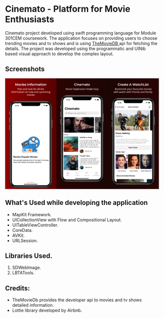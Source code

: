 # Cinemato - Platform for Movie Enthusiasts

Cinemato project developed using swift programming language for Module 301CEM coursework. The application focuses on providing users to choose trending movies and tv shows and is using <a href="https://developers.themoviedb.org/"> TheMovieDB </a> api for fetching the details. The project was developed using the programmatic and UINib based visual approach to develop the complex layout.

## Screenshots
<img src="banner.png" />

## What's Used while developing the application 
- MapKit Framework.
- UICollectionView with Flow and Compositional Layout.
- UITableViewController.
- CoreData.
- AVKit.
- URLSession.

## Libraries Used.
1. SDWebImage.
2. LBTATools.

## Credits:
- TheMovieDb provides the developer api to movies and tv shows detailed information.
- Lottie library developed by Airbnb.
  

